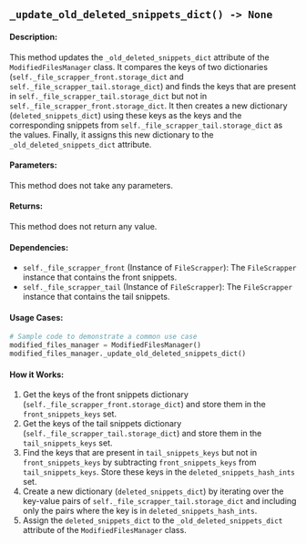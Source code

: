 ## `_update_old_deleted_snippets_dict() -> None`

#### Description:
This method updates the `_old_deleted_snippets_dict` attribute of the `ModifiedFilesManager` class. It compares the keys of two dictionaries (`self._file_scrapper_front.storage_dict` and `self._file_scrapper_tail.storage_dict`) and finds the keys that are present in `self._file_scrapper_tail.storage_dict` but not in `self._file_scrapper_front.storage_dict`. It then creates a new dictionary (`deleted_snippets_dict`) using these keys as the keys and the corresponding snippets from `self._file_scrapper_tail.storage_dict` as the values. Finally, it assigns this new dictionary to the `_old_deleted_snippets_dict` attribute.

#### Parameters:
This method does not take any parameters.

#### Returns:
This method does not return any value.

#### Dependencies:
- `self._file_scrapper_front` (Instance of `FileScrapper`): The `FileScrapper` instance that contains the front snippets.
- `self._file_scrapper_tail` (Instance of `FileScrapper`): The `FileScrapper` instance that contains the tail snippets.

#### Usage Cases:

```python
# Sample code to demonstrate a common use case
modified_files_manager = ModifiedFilesManager()
modified_files_manager._update_old_deleted_snippets_dict()
```

#### How it Works:
1. Get the keys of the front snippets dictionary (`self._file_scrapper_front.storage_dict`) and store them in the `front_snippets_keys` set.
2. Get the keys of the tail snippets dictionary (`self._file_scrapper_tail.storage_dict`) and store them in the `tail_snippets_keys` set.
3. Find the keys that are present in `tail_snippets_keys` but not in `front_snippets_keys` by subtracting `front_snippets_keys` from `tail_snippets_keys`. Store these keys in the `deleted_snippets_hash_ints` set.
4. Create a new dictionary (`deleted_snippets_dict`) by iterating over the key-value pairs of `self._file_scrapper_tail.storage_dict` and including only the pairs where the key is in `deleted_snippets_hash_ints`.
5. Assign the `deleted_snippets_dict` to the `_old_deleted_snippets_dict` attribute of the `ModifiedFilesManager` class.